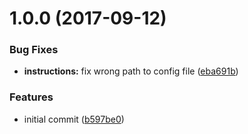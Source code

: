 <a name="1.0.0"></a>
# 1.0.0 (2017-09-12)


### Bug Fixes

* **instructions:** fix wrong path to config file ([eba691b](https://github.com/adonisjs/adonis-drive/commit/eba691b))


### Features

* initial commit ([b597be0](https://github.com/adonisjs/adonis-drive/commit/b597be0))



